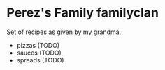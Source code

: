 # Perez's Family familyclan

Set of recipes as given by my grandma.

* pizzas (TODO)
* sauces (TODO)
* spreads (TODO)


